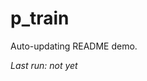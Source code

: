 # p_train

Auto-updating README demo.

<!--START_SECTION:status-->
_Last run: not yet_
<!--END_SECTION:status-->

